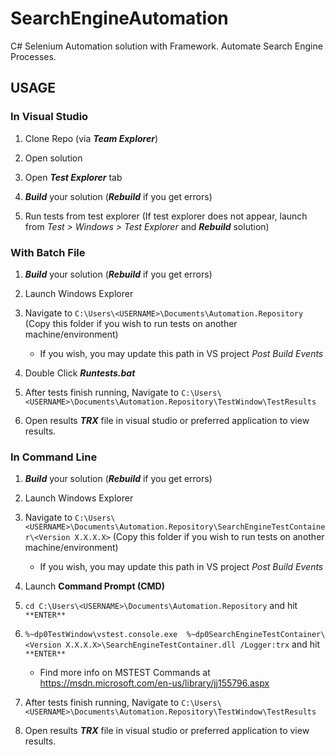 # SearchEngineAutomation
C# Selenium Automation solution with Framework. Automate Search Engine Processes.

USAGE
----
### In Visual Studio

1.  Clone Repo (via _**Team Explorer**_)

2.  Open solution

3.  Open _**Test Explorer**_ tab

4.  _**Build**_  your solution (_**Rebuild**_ if you get errors)

5.  Run tests from test explorer (If test explorer does not appear, launch from _Test > Windows > Test Explorer_ and _**Rebuild**_ solution)


### With Batch File

1.  _**Build**_  your solution (_**Rebuild**_ if you get errors)

2.  Launch Windows Explorer

3.  Navigate to `C:\Users\<USERNAME>\Documents\Automation.Repository` (Copy this folder if you wish to run tests on another machine/environment)

    *  If you wish, you may update this path in VS project _Post Build Events_

4.  Double Click _**Runtests.bat**_

5.  After tests finish running, Navigate to `C:\Users\<USERNAME>\Documents\Automation.Repository\TestWindow\TestResults`

6.  Open results _**TRX**_ file in visual studio or preferred application to view results.

### In Command Line

1.  _**Build**_  your solution (_**Rebuild**_ if you get errors)

2.  Launch Windows Explorer

3.  Navigate to `C:\Users\<USERNAME>\Documents\Automation.Repository\SearchEngineTestContainer\<Version X.X.X.X>` (Copy this folder if you wish to run tests on another machine/environment)

    *  If you wish, you may update this path in VS project _Post Build Events_

4.  Launch **Command Prompt (CMD)**

5.  `cd C:\Users\<USERNAME>\Documents\Automation.Repository` and hit `**ENTER**`

6.  `%~dp0TestWindow\vstest.console.exe  %~dp0SearchEngineTestContainer\<Version X.X.X.X>\SearchEngineTestContainer.dll /Logger:trx` and hit `**ENTER**`
    *  Find more info on MSTEST Commands at https://msdn.microsoft.com/en-us/library/jj155796.aspx

7.  After tests finish running, Navigate to `C:\Users\<USERNAME>\Documents\Automation.Repository\TestWindow\TestResults`

8.  Open results _**TRX**_ file in visual studio or preferred application to view results.
